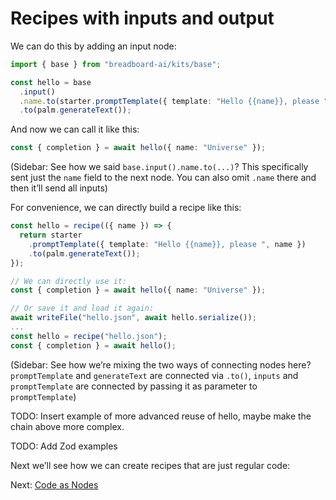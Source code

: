 # Recipes with inputs and output

We can do this by adding an input node:

```ts
import { base } from "breadboard-ai/kits/base";

const hello = base
  .input()
  .name.to(starter.promptTemplate({ template: "Hello {{name}}, please " }))
  .to(palm.generateText());
```

And now we can call it like this:

```ts
const { completion } = await hello({ name: "Universe" });
```

(Sidebar: See how we said `base.input().name.to(...)`? This specifically sent
just the `name` field to the next node. You can also omit `.name` there and then
it’ll send all inputs)

For convenience, we can directly build a recipe like this:

```ts
const hello = recipe(({ name }) => {
  return starter
    .promptTemplate({ template: "Hello {{name}}, please ", name })
    .to(palm.generateText());
});

// We can directly use it:
const { completion } = await hello({ name: "Universe" });

// Or save it and load it again:
await writeFile("hello.json", await hello.serialize());
...
const hello = recipe("hello.json");
const { completion } = await hello();
```

(Sidebar: See how we’re mixing the two ways of connecting nodes here?
`promptTemplate` and `generateText` are connected via `.to()`, `inputs` and
`promptTemplate` are connected by passing it as parameter to `promptTemplate`)

TODO: Insert example of more advanced reuse of hello, maybe make the chain above
more complex.

TODO: Add Zod examples

Next we’ll see how we can create recipes that are just regular code:

Next: [Code as Nodes](4-code-as-nodes.md)
